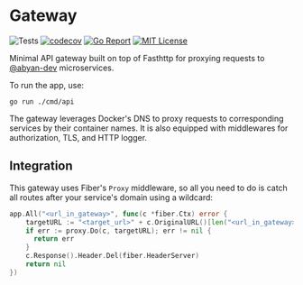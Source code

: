 # Gateway

![Tests](https://github.com/abyan-dev/gateway/actions/workflows/ci.yaml/badge.svg) [![codecov](https://codecov.io/gh/abyan-dev/gateway/graph/badge.svg?token=wQp0whBQ6W)](https://codecov.io/gh/abyan-dev/gateway) [![Go Report](https://goreportcard.com/badge/abyan-dev/gateway)](https://goreportcard.com/report/abyan-dev/gateway) [![MIT License](https://img.shields.io/badge/license-MIT-blue.svg)](https://github.com/abyan-dev/gateway/blob/main/LICENSE)

Minimal API gateway built on top of Fasthttp for proxying requests to [@abyan-dev](https://github.com/abyan-dev) microservices.

To run the app, use:

```
go run ./cmd/api
```

The gateway leverages Docker's DNS to proxy requests to corresponding services by their container names. It is also equipped with middlewares for authorization, TLS, and HTTP logger.

## Integration

This gateway uses Fiber's `Proxy` middleware, so all you need to do is catch all routes after your service's domain using a wildcard:

```go
app.All("<url_in_gateway>", func(c *fiber.Ctx) error {
    targetURL := "<target_url>" + c.OriginalURL()[len("<url_in_gateway>"):]
    if err := proxy.Do(c, targetURL); err != nil {
      return err
    }
    c.Response().Header.Del(fiber.HeaderServer)
    return nil
})
```
